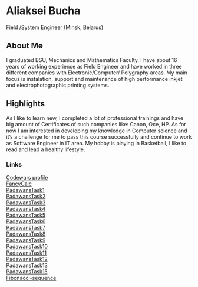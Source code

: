 # Aliaksei Bucha
Field /System Engineer (Minsk, Belarus)

## About Me
I graduated BSU, Mechanics and Mathematics Faculty. I have about 16 years of working experience as Field Engineer and have worked in three different companies with Electronic/Computer/ Polygraphy areas. My main focus is instalation, support and maintenance of high performance inkjet and electrophotographic printing systems.

## Highlights
As I like to learn new, I completed a lot of professional trainings and have big amount of Certificates of such companies like: Canon, Oce, HP. As for now I am interested in developing my knowledge in Computer science and it’s a challenge for me to pass this course successfully and continue to work as Software Engineer in IT area. My hobby is playing in Basketball, I like to read and lead a healthy lifestyle.

### Links
[Codewars profile](https://www.codewars.com/users/Alexei_B) <br>
[FancyCalc](https://github.com/AlexeiBucha/FancyCalc) <br>
[PadawansTask1](https://github.com/AlexeiBucha/PadawansTask1) <br>
[PadawansTask2](https://github.com/AlexeiBucha/PadawansTask2) <br>
[PadawansTask3](https://github.com/AlexeiBucha/PadawansTask3) <br>
[PadawansTask4](https://github.com/AlexeiBucha/PadawansTask4) <br>
[PadawansTask5](https://github.com/AlexeiBucha/PadawansTask5) <br>
[PadawansTask6](https://github.com/AlexeiBucha/PadawansTask6) <br>
[PadawansTask7](https://github.com/AlexeiBucha/PadawansTask7) <br>
[PadawansTask8](https://github.com/AlexeiBucha/PadawansTask8) <br>
[PadawansTask9](https://github.com/AlexeiBucha/PadawansTask9) <br>
[PadawansTask10](https://github.com/AlexeiBucha/PadawansTask10) <br>
[PadawansTask11](https://github.com/AlexeiBucha/PadawansTask11) <br>
[PadawansTask12](https://github.com/AlexeiBucha/PadawansTask12) <br>
[PadawansTask13](https://github.com/AlexeiBucha/PadawansTask13) <br>
[PadawansTask15](https://github.com/AlexeiBucha/PadawansTask15) <br>
[Fibonacci-sequence](https://github.com/AlexeiBucha/Fibonacci-sequence) <br>
